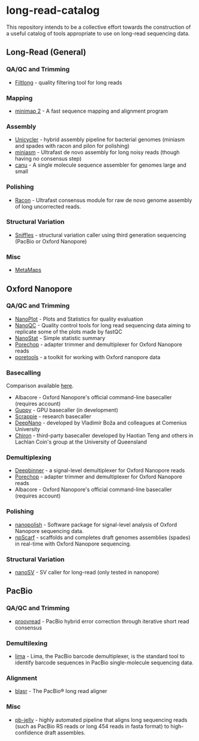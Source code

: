 # long-read-catalog
This repository intends to be a collective effort towards the construction of a useful catalog of tools appropriate to use on long-read sequencing data.

## Long-Read (General)

### QA/QC and Trimming
* [Filtlong](https://github.com/rrwick/Filtlong) - quality filtering tool for long reads

### Mapping
* [minimap 2](https://github.com/nanoporetech/minimap2) - A fast sequence mapping and alignment program

### Assembly
* [Unicycler](https://github.com/rrwick/Unicycler) - hybrid assembly pipeline for bacterial genomes (miniasm and spades with racon and pilon for polishing)
* [miniasm](https://github.com/lh3/miniasm) - Ultrafast de novo assembly for long noisy reads (though having no consensus step)
* [canu](https://github.com/marbl/canu) - A single molecule sequence assembler for genomes large and small

### Polishing
* [Racon](https://github.com/isovic/racon) - Ultrafast consensus module for raw de novo genome assembly of long uncorrected reads.

### Structural Variation
* [Sniffles](https://github.com/fritzsedlazeck/Sniffles) - structural variation caller using third generation sequencing (PacBio or Oxford Nanopore)

### Misc
* [MetaMaps](https://github.com/DiltheyLab/MetaMaps)


## Oxford Nanopore 

### QA/QC and Trimming
* [NanoPlot](https://github.com/wdecoster/NanoPlot) - Plots and Statistics for quality evaluation
* [NanoQC](https://github.com/wdecoster/nanoQC) - Quality control tools for long read sequencing data aiming to replicate some of the plots made by fastQC
* [NanoStat](https://github.com/wdecoster/nanostat) - Simple statistic summary 
* [Porechop](https://github.com/rrwick/Porechop) - adapter trimmer and demultiplexer for Oxford Nanopore reads
* [poretools](https://github.com/arq5x/poretools) - a toolkit for working with Oxford nanopore data

### Basecalling 
Comparison available [here](https://github.com/rrwick/Basecalling-comparison).
* Albacore - Oxford Nanopore's official command-line basecaller (requires account) 
* [Guppy]() - GPU basecaller (in development)
* [Scrappie](https://github.com/nanoporetech/scrappie) - research basecaller
* [DeepNano](https://bitbucket.org/vboza/deepnano) - developed by Vladimír Boža and colleagues at Comenius University 
* [Chiron](https://github.com/haotianteng/chiron) -  third-party basecaller developed by Haotian Teng and others in Lachlan Coin's group at the University of Queensland 

### Demultiplexing
* [Deepbinner](https://github.com/rrwick/Deepbinner) - a signal-level demultiplexer for Oxford Nanopore reads
* [Porechop](https://github.com/rrwick/Porechop) - adapter trimmer and demultiplexer for Oxford Nanopore reads
* Albacore - Oxford Nanopore's official command-line basecaller (requires account) 

### Polishing
* [nanopolish](https://github.com/jts/nanopolish) - Software package for signal-level analysis of Oxford Nanopore sequencing data.
* [npScarf](https://github.com/mdcao/npScarf) - scaffolds and completes draft genomes assemblies (spades) in real-time with Oxford Nanopore sequencing.

### Structural Variation
* [nanoSV](https://github.com/mroosmalen/nanosv) - SV caller for long-read (only tested in nanopore)


## PacBio 

### QA/QC and Trimming
* [proovread](https://github.com/BioInf-Wuerzburg/proovread) - PacBio hybrid error correction through iterative short read consensus

### Demultilexing
* [lima](https://github.com/PacificBiosciences/barcoding) - Lima, the PacBio barcode demultiplexer, is the standard tool to identify barcode sequences in PacBio single-molecule sequencing data. 

### Alignment
* [blasr](https://github.com/PacificBiosciences/blasr) - The PacBio® long read aligner

### Misc
* [pb-jelly](https://sourceforge.net/p/pb-jelly/wiki/Home/) - highly automated pipeline that aligns long sequencing reads (such as PacBio RS reads or long 454 reads in fasta format) to high-confidence draft assembles.
